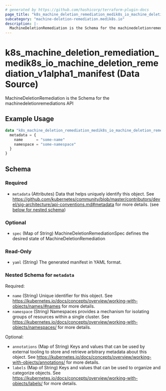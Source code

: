 ```yaml
---
# generated by https://github.com/hashicorp/terraform-plugin-docs
page_title: "k8s_machine_deletion_remediation_medik8s_io_machine_deletion_remediation_v1alpha1_manifest Data Source - terraform-provider-k8s"
subcategory: "machine-deletion-remediation.medik8s.io"
description: |-
  MachineDeletionRemediation is the Schema for the machinedeletionremediations API
---
```


# k8s_machine_deletion_remediation_medik8s_io_machine_deletion_remediation_v1alpha1_manifest (Data Source)

MachineDeletionRemediation is the Schema for the machinedeletionremediations API

## Example Usage

```terraform
data "k8s_machine_deletion_remediation_medik8s_io_machine_deletion_remediation_v1alpha1_manifest" "example" {
  metadata = {
    name      = "some-name"
    namespace = "some-namespace"
  }
}
```

<!-- schema generated by tfplugindocs -->
## Schema

### Required

- `metadata` (Attributes) Data that helps uniquely identify this object. See https://github.com/kubernetes/community/blob/master/contributors/devel/sig-architecture/api-conventions.md#metadata for more details. (see [below for nested schema](#nestedatt--metadata))

### Optional

- `spec` (Map of String) MachineDeletionRemediationSpec defines the desired state of MachineDeletionRemediation

### Read-Only

- `yaml` (String) The generated manifest in YAML format.

<a id="nestedatt--metadata"></a>
### Nested Schema for `metadata`

Required:

- `name` (String) Unique identifier for this object. See https://kubernetes.io/docs/concepts/overview/working-with-objects/names/#names for more details.
- `namespace` (String) Namespaces provides a mechanism for isolating groups of resources within a single cluster. See https://kubernetes.io/docs/concepts/overview/working-with-objects/namespaces/ for more details.

Optional:

- `annotations` (Map of String) Keys and values that can be used by external tooling to store and retrieve arbitrary metadata about this object. See https://kubernetes.io/docs/concepts/overview/working-with-objects/annotations/ for more details.
- `labels` (Map of String) Keys and values that can be used to organize and categorize objects. See https://kubernetes.io/docs/concepts/overview/working-with-objects/labels/ for more details.
